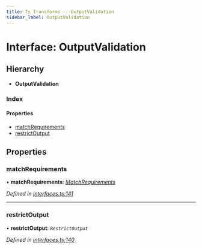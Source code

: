 ```yaml
---
title: Ts Transforms :: OutputValidation
sidebar_label: OutputValidation
---
```


# Interface: OutputValidation

## Hierarchy

* **OutputValidation**

### Index

#### Properties

* [matchRequirements](outputvalidation.md#matchrequirements)
* [restrictOutput](outputvalidation.md#restrictoutput)

## Properties

###  matchRequirements

• **matchRequirements**: *[MatchRequirements](matchrequirements.md)*

*Defined in [interfaces.ts:141](https://github.com/terascope/teraslice/blob/5e4063e2/packages/ts-transforms/src/interfaces.ts#L141)*

___

###  restrictOutput

• **restrictOutput**: *`RestrictOutput`*

*Defined in [interfaces.ts:140](https://github.com/terascope/teraslice/blob/5e4063e2/packages/ts-transforms/src/interfaces.ts#L140)*
